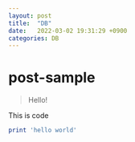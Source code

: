 ```yaml
---
layout: post
title:  "DB"
date:   2022-03-02 19:31:29 +0900
categories: DB
---
```


# post-sample
> Hello!

This is code
```ruby
print 'hello world'
```